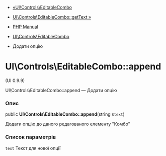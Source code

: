 - [«UI\Controls\EditableCombo](class.ui-controls-editablecombo.md)
- [UI\Controls\EditableCombo::getText
»](ui-controls-editablecombo.gettext.md)

- [PHP Manual](index.md)
- [UI\Controls\EditableCombo](class.ui-controls-editablecombo.md)
- Додати опцію

# UI\Controls\EditableCombo::append

(UI 0.9.9)

UI\Controls\EditableCombo::append — Додати опцію

### Опис

public **UI\Controls\EditableCombo::append**(string `$text`)

Додати опцію до даного редагованого елементу "Комбо"

### Список параметрів

`text`
Текст для нової опції
